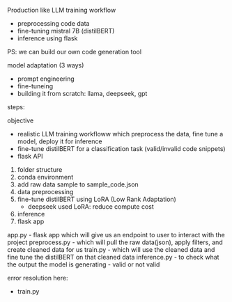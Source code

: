 Production like LLM training workflow

- preprocessing code data
- fine-tuning mistral 7B (distilBERT)
- inference using flask



PS: we can build our own code generation tool

model adaptation (3 ways)
- prompt engineering
- fine-tuneing
- building it from scratch: llama, deepseek, gpt


steps:

objective
- realistic LLM training workfloww which preprocess the data, fine tune a model, deploy it for inference
- fine-tune distilBERT for a classification task (valid/invalid code snippets)
- flask API

1. folder structure
2. conda environment
3. add raw data sample to sample_code.json
4. data preprocessing
5. fine-tune distilBERT using LoRA (Low Rank Adaptation)
    - deepseek used LoRA: reduce compute cost
6. inference
7. flask app 

app.py - flask app which will give us an endpoint to user to interact with the project
preprocess.py - which will pull the raw data(json), apply filters, and create cleaned data for us
train.py - which will use the cleaned data and fine tune the distilBERT on that cleaned data
inference.py - to check what the output the model is generating - valid or not valid



error resolution here:
- train.py

